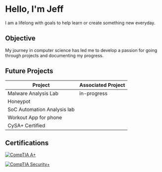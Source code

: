 # Hello, I'm Jeff

I am a lifelong with goals to help learn or create something new everyday.

## Objective

My journey in computer science has led me to develop a passion for going through projects and documenting my progress.

## Future Projects


| Project                                         | Associated Project         |
|-----------------------------------------------|----------------------------|
| Malware Analysis Lab          | in-progress|
| Honeypot                      | |
| SoC Automation Analysis lab   | |
| Workout App for phone   | |
| CySA+ Certified   | |

## Certifications

<div>

[![CompTIA A+](https://img.shields.io/badge/CompTIA-A+-blue)](https://www.comptia.org/certifications/a)

[![CompTIA Security+](https://img.shields.io/badge/CompTIA-Security+-orange)](https://www.comptia.org/certifications/security)




</div>

